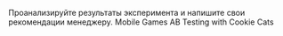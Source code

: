 Проанализируйте результаты эксперимента и напишите свои рекомендации менеджеру.
Mobile Games AB Testing with Cookie Cats